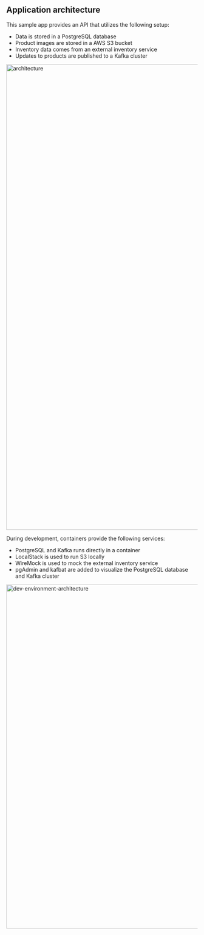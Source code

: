 ## Application architecture

This sample app provides an API that utilizes the following setup:

- Data is stored in a PostgreSQL database
- Product images are stored in a AWS S3 bucket
- Inventory data comes from an external inventory service
- Updates to products are published to a Kafka cluster

<img width="1226" alt="architecture" src="https://github.com/user-attachments/assets/09509d15-4095-44f3-a478-189c733b9e20" />



During development, containers provide the following services:

- PostgreSQL and Kafka runs directly in a container
- LocalStack is used to run S3 locally
- WireMock is used to mock the external inventory service
- pgAdmin and kafbat are added to visualize the PostgreSQL database and Kafka cluster

<img width="906" alt="dev-environment-architecture" src="https://github.com/user-attachments/assets/e8e5790a-8e21-4331-9566-4db4861d7a65" />

